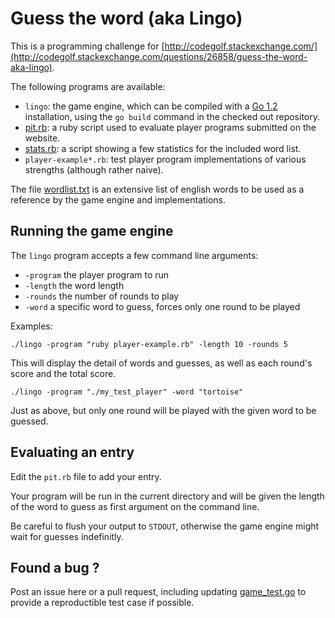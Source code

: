# Guess the word (aka Lingo) #

This is a programming challenge for [http://codegolf.stackexchange.com/](http://codegolf.stackexchange.com/questions/26858/guess-the-word-aka-lingo).

The following programs are available:

- `lingo`: the game engine, which can be compiled with a [Go 1.2](http://golang.org/) installation, using the `go build` command in the checked out repository.
- [pit.rb](pit.rb): a ruby script used to evaluate player programs submitted on the website.
- [stats.rb](stats.rb): a script showing a few statistics for the included word list.
- `player-example*.rb`: test player program implementations of various strengths (although rather naive).

The file [wordlist.txt](wordlist.txt) is an extensive list of english words to be used as a reference by the game engine and implementations.

## Running the game engine ##

The `lingo` program accepts a few command line arguments:

- `-program` the player program to run
- `-length` the word length
- `-rounds` the number of rounds to play
- `-word` a specific word to guess, forces only one round to be played

Examples:

    ./lingo -program "ruby player-example.rb" -length 10 -rounds 5

This will display the detail of words and guesses, as well as each round's score and the total score.

    ./lingo -program "./my_test_player" -word "tortoise"

Just as above, but only one round will be played with the given word to be guessed.

## Evaluating an entry ##

Edit the `pit.rb` file to add your entry.

Your program will be run in the current directory and will be given the length of the word to guess as first argument on the command line.

Be careful to flush your output to `STDOUT`, otherwise the game engine might wait for guesses indefinitly.

## Found a bug ? ##

Post an issue here or a pull request, including updating [game_test.go](game_test.go) to provide a reproductible test case if possible.

